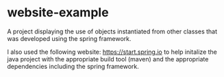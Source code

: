 # website-example
A project displaying the use of objects instantiated from other classes that was developed using the spring framework.

I also used the following website: https://start.spring.io to help initalize the java project with the appropriate build tool (maven) and the appropriate dependencies including the spring framework. 
